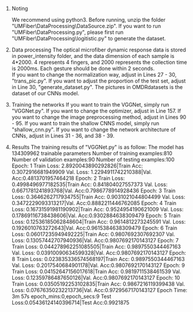 1. Noting
    
    We recommend using python3.
    Before running, unzip the folder "UMFiber\DataProcessing\DataSource.zip".
    If you want to run "UMFiber\DataProcessing\.py", please first run "UMFiber\DataProcessing\logitistic.py" to generate the dataset.

2. Data processing
    The optical microfiber dynamic response data is stored in power_intensity folder, and the data dimension of each sample is 4*2000. 
    4 represents 4 fingers, and 2000 represents the collection time is 2000ms. Each gesture should be done within 2 seconds.     
    If you want to change the normalization way, adjust in Lines 27 - 30, "trans_pic.py".
    If you want to adjust the proportion of the test set, adjust in Line 30, "generate_dataset.py".
    The pictures in OMDRdatasets is the dataset of our CNNs model.

3. Training the networks
    If you want to train the VGGNet, simply run "VGGNet.py".
        If you want to change the optimizer, adjust in Line 157.
        If you want to change the image preprocessing method, adjust in Lines 90 - 95.
    If you want to train the shallow CNNS model, simply run "shallow_cnn.py".
        If you want to change the network architecture of CNNs, adjust in Lines 31 - 36, and 38 - 39.

4. Results
    The training results of "VGGNet.py" is as follow:
        The model has 134309962 trainable parameters
        Number of training examples:810
        Number of validation examples:90
        Number of testing examples:100
        Epoch: 1
                Train Loss: 2.8920043890292826|Train Acc: 0.3072916681949909
                 Val. Loss: 1.2294911742210388|Val. Acc:0.4813701957464218
        Epoch: 2
                Train Loss: 0.4998496977182535|Train Acc: 0.841804027557373
                 Val. Loss: 0.6671781241893768|Val. Acc:0.7986778914928436
        Epoch: 3
                Train Loss: 0.3646262717934755|Train Acc: 0.9031021044804499
                 Val. Loss: 0.3472229093313217|Val. Acc:0.8882211446762085
        Epoch: 4
                Train Loss: 0.16731591981190902|Train Acc: 0.9524954190621009
                 Val. Loss: 0.17869116738438606|Val. Acc:0.9302884638309479
        Epoch: 5
                Train Loss: 0.12536185062848604|Train Acc: 0.9614812273245591
                 Val. Loss: 0.1926010763272643|Val. Acc:0.9615384638309479
        Epoch: 6
                Train Loss: 0.06017235949492225|Train Acc: 0.9807692307692307
                 Val. Loss: 0.13057442707940936|Val. Acc:0.9807692170143127
        Epoch: 7
                Train Loss: 0.044278962251085505|Train Acc: 0.9897550344467163
                 Val. Loss: 0.03910090634599328|Val. Acc:0.9807692170143127
        Epoch: 8
                Train Loss: 0.023835336574568197|Train Acc: 0.9897550344467163
                 Val. Loss: 0.2017540684901178|Val. Acc:0.9807692170143127
        Epoch: 9
                Train Loss: 0.04152647156017618|Train Acc: 0.9819711538461539
                 Val. Loss: 0.12359786487650126|Val. Acc:0.9807692170143127
        Epoch: 10
                Train Loss: 0.03505192253102835|Train Acc: 0.9867216119399438
                 Val. Loss: 0.07676350232213736|Val. Acc:0.9729567170143127
        Epoch Time: 3m 57s
        epoch_mins:0,epoch_secs:9
        Test Loss:0.05436124140396714|Test Acc:0.9921875
